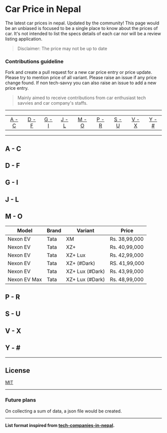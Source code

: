 # Car Price in Nepal

The latest car prices in nepal. Updated by the community!
This page would be an unbiased is focused to be a single place to know about the prices of car.
It's not intended to list the specs details of each car nor will be a review listing application.

> Disclaimer: The price may not be up to date

### Contributions guideline

Fork and create a pull request for a new car price entry or price update. Please try to mention price of all variant.
Please raise an issue if any price change found. If non tech-savvy you can also raise an issue to add a new price entry.

> Mainly aimed to receive contributions from car enthusiast tech savvies and car company's staffs.

---

|                 |                 |                 |                 |                 |                 |                 |                 |                 |
| :-------------: | :-------------: | :-------------: | :-------------: | :-------------: | :-------------: | :-------------: | :-------------: | :-------------: |
| [A - C](#a---c) | [D - F](#d---f) | [G - I](#g---i) | [J - L](#j---l) | [M - O](#m---o) | [P - R](#p---r) | [S - U](#s---u) | [V - X](#v---x) | [Y - \#](#y---) |

---

## A - C

## D - F

## G - I

## J - L

## M - O

| Model        | Brand | Variant         | Price         |
| ------------ | ----- | --------------- | ------------- |
| Nexon EV     | Tata  | XM              | Rs. 38,99,000 |
| Nexon EV     | Tata  | XZ+             | Rs. 40,99,000 |
| Nexon EV     | Tata  | XZ+ Lux         | Rs. 42,99,000 |
| Nexon EV     | Tata  | XZ+ (#Dark)     | RS. 41,99,000 |
| Nexon EV     | Tata  | XZ+ Lux (#Dark) | Rs. 43,99,000 |
| Nexon EV Max | Tata  | XZ+ Lux (#Dark) | Rs. 48,99,000 |

## P - R

## S - U

## V - X

## Y - \#

---

## License

[MIT](LICENSE)

---

### Future plans

On collecting a sum of data, a json file would be created.

---

**List format inspired from [tech-companies-in-nepal](https://github.com/mesaugat/tech-companies-in-nepal).**
